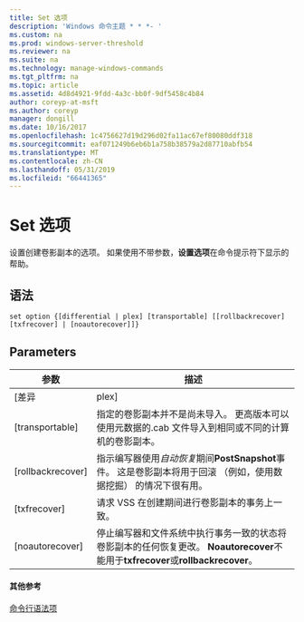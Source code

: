 ```yaml
---
title: Set 选项
description: 'Windows 命令主题 * * *- '
ms.custom: na
ms.prod: windows-server-threshold
ms.reviewer: na
ms.suite: na
ms.technology: manage-windows-commands
ms.tgt_pltfrm: na
ms.topic: article
ms.assetid: 4d8d4921-9fdd-4a3c-bb0f-9df5458c4b84
author: coreyp-at-msft
ms.author: coreyp
manager: dongill
ms.date: 10/16/2017
ms.openlocfilehash: 1c4756627d19d296d02fa11ac67ef80080ddf318
ms.sourcegitcommit: eaf071249b6eb6b1a758b38579a2d87710abfb54
ms.translationtype: MT
ms.contentlocale: zh-CN
ms.lasthandoff: 05/31/2019
ms.locfileid: "66441365"
---
```

# <a name="set-option"></a>Set 选项



设置创建卷影副本的选项。 如果使用不带参数，**设置选项**在命令提示符下显示的帮助。

## <a name="syntax"></a>语法

```
set option {[differential | plex] [transportable] [[rollbackrecover] [txfrecover] | [noautorecover]]}
```

## <a name="parameters"></a>Parameters

|     参数     |                                                                                                  描述                                                                                                  |
|-------------------|---------------------------------------------------------------------------------------------------------------------------------------------------------------------------------------------------------------|
|   [差异   |                                                                                                     plex]                                                                                                     |
|  [transportable]  |                       指定的卷影副本并不是尚未导入。 更高版本可以使用元数据的.cab 文件导入到相同或不同的计算机的卷影副本。                       |
| [rollbackrecover] |                     指示编写器使用*自动恢复*期间**PostSnapshot**事件。 这是卷影副本将用于回滚 （例如，使用数据挖掘） 的情况下很有用。                      |
|   [txfrecover]    |                                                               请求 VSS 在创建期间进行卷影副本的事务上一致。                                                                |
|  [noautorecover]  | 停止编写器和文件系统中执行事务一致的状态将卷影副本的任何恢复更改。 **Noautorecover**不能用于**txfrecover**或**rollbackrecover**。 |

#### <a name="additional-references"></a>其他参考

[命令行语法项](command-line-syntax-key.md)